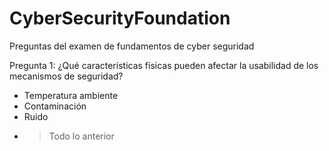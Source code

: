# CyberSecurityFoundation
Preguntas del examen de fundamentos de cyber seguridad

Pregunta 1: ¿Qué características físicas pueden afectar la usabilidad de los mecanismos de seguridad?

- Temperatura ambiente
- Contaminación
- Ruido
- >Todo lo anterior
